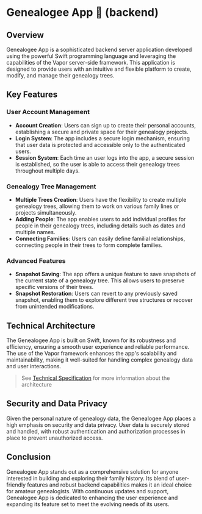 # Genealogee App 🌳 (backend)

## Overview

Genealogee App is a sophisticated backend server application developed using the powerful Swift programming language and leveraging the capabilities of the Vapor server-side framework. This application is designed to provide users with an intuitive and flexible platform to create, modify, and manage their genealogy trees.

## Key Features

### User Account Management

- **Account Creation**: Users can sign up to create their personal accounts, establishing a secure and private space for their genealogy projects.
- **Login System**: The app includes a secure login mechanism, ensuring that user data is protected and accessible only to the authenticated users.
- **Session System**: Each time an user logs into the app, a secure session is established, so the user is able to access their genealogy trees throughout multiple days.

### Genealogy Tree Management

- **Multiple Trees Creation**: Users have the flexibility to create multiple genealogy trees, allowing them to work on various family lines or projects simultaneously.
- **Adding People**: The app enables users to add individual profiles for people in their genealogy trees, including details such as dates and multiple names.
- **Connecting Families**: Users can easily define familial relationships, connecting people in their trees to form complete families.

### Advanced Features

- **Snapshot Saving**: The app offers a unique feature to save snapshots of the current state of a genealogy tree. This allows users to preserve specific versions of their trees.
- **Snapshot Restoration**: Users can revert to any previously saved snapshot, enabling them to explore different tree structures or recover from unintended modifications.

## Technical Architecture

The Genealogee App is built on Swift, known for its robustness and efficiency, ensuring a smooth user experience and reliable performance. The use of the Vapor framework enhances the app's scalability and maintainability, making it well-suited for handling complex genealogy data and user interactions.

> See [Technical Specification](docs/technical_specification.md) for more information about the architecture

## Security and Data Privacy

Given the personal nature of genealogy data, the Genealogee App places a high emphasis on security and data privacy. User data is securely stored and handled, with robust authentication and authorization processes in place to prevent unauthorized access.

## Conclusion

Genealogee App stands out as a comprehensive solution for anyone interested in building and exploring their family history. Its blend of user-friendly features and robust backend capabilities makes it an ideal choice for amateur genealogists. With continuous updates and support, Genealogee App is dedicated to enhancing the user experience and expanding its feature set to meet the evolving needs of its users.
